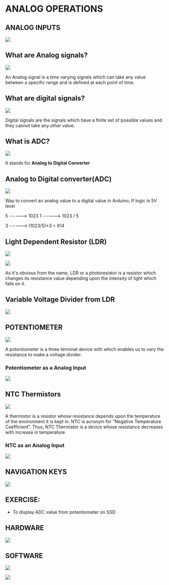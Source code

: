 # ANALOG OPERATIONS

## ANALOG INPUTS
![](img\lecture6A_pg2.JPG)


## What are Analog signals?

![](img\lecture6A_pg3.JPG)

An Analog signal is a time varying signals which can take any value between a specific range and is defined at each point of time.

## What are digital signals?

![](img\lecture6A_pg4.JPG)

Digital signals are the signals which have a finite set of possible values and they cannot take any other value.

## What is ADC?

![](img\lecture6A_pg5.JPG)

It stands for **Analog to Digital Converter**

## Analog to Digital converter(ADC)
![](img\lecture6A_pg6.JPG)

Way to convert an analog value to a digital value in Arduino, If logic is 5V level

 5   ------> 1023
 1   ------> 1023 / 5

 3   ------> (1023/5)*3 = 614

## Light Dependent Resistor (LDR)
![](img\lecture6A_pg7.JPG)

![](img\lecture6A_pg8.JPG)

As it's obvious from the name, LDR or a photoresistor is a resistor which changes its resistance value depending upon the intensity of light which falls on it.

## Variable Voltage Divider from LDR
![](img\lecture6A_pg9.JPG)


## POTENTIOMETER
![](img\lecture6B_pg3.JPG)

A potentiometer is a three terminal device with which enables us to vary the resistance to make a voltage divider.

### Potentiometer as a Analog Input
![](img\lecture6B_pg4.JPG)


## NTC Thermistors
![](img\lecture6B_pg5.JPG)

A thermistor is a resistor whose resistance depends upon the temperature of the environment it is kept in. NTC is acronym for “Negative Temperature Coefficient”. Thus, NTC Thermistor is a device whose resistance decreases with increase in temperature.

### NTC as an Analog Input

![](img\lecture6B_pg6.JPG)


## NAVIGATION KEYS 
![](img\lecture6B_pg7.JPG)


## EXERCISE: 
- To display ADC value from potentiometer on SSD

## HARDWARE
![](img\lecture6B_pg9.JPG)


## SOFTWARE
![](img\lecture6B_pg10.JPG)

![](img\lecture6B_pg11.JPG)
